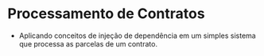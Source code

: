# Processamento de Contratos

- Aplicando conceitos de injeção de dependência em um simples sistema que processa as parcelas de um contrato.
